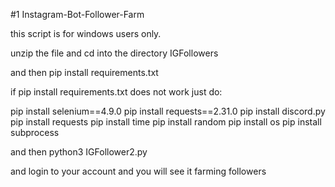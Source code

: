 #1 Instagram-Bot-Follower-Farm

this script is for windows users only. 

unzip the file and cd into the directory IGFollowers 

and then pip install requirements.txt

if pip install requirements.txt does not work just do:

pip install selenium==4.9.0
pip install requests==2.31.0
pip install discord.py
pip install requests 
pip install time
pip install random
pip install os
pip install subprocess


and then python3 IGFollower2.py 

and login to your account and you will see it farming followers 
